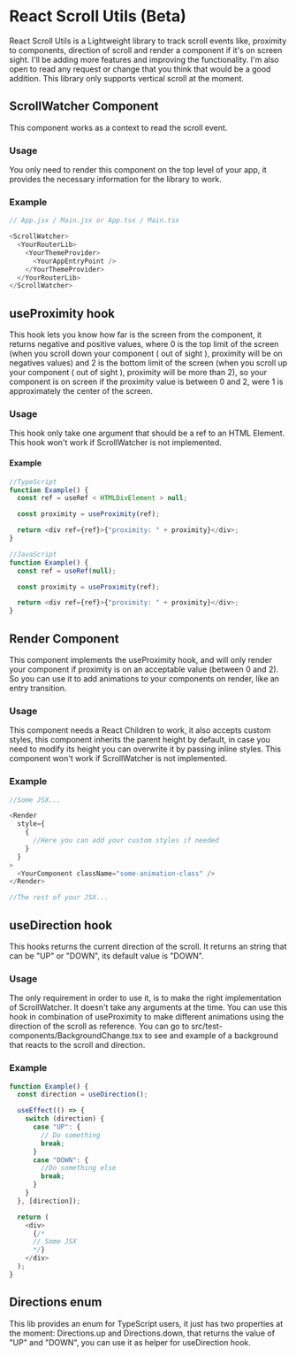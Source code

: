 # React Scroll Utils (Beta)

React Scroll Utils is a Lightweight library to track scroll events like, proximity to components, direction of scroll and render a component if it's on screen sight. I'll be adding more features and improving the functionality. I'm also open to read any request or change that you think that would be a good addition. This library only supports vertical scroll at the moment.

## ScrollWatcher Component

This component works as a context to read the scroll event.

### Usage

You only need to render this component on the top level of your app, it provides the necessary information for the library to work.

### Example

```js
// App.jsx / Main.jsx or App.tsx / Main.tsx

<ScrollWatcher>
  <YourRouterLib>
    <YourThemeProvider>
      <YourAppEntryPoint />
    </YourThemeProvider>
  </YourRouterLib>
</ScrollWatcher>
```

## useProximity hook

This hook lets you know how far is the screen from the component, it returns negative and positive values, where 0 is the top limit of the screen (when you scroll down your component ( out of sight ), proximity will be on negatives values) and 2 is the bottom limit of the screen (when you scroll up your component ( out of sight ), proximity will be more than 2), so your component is on screen if the proximity value is between 0 and 2, were 1 is approximately the center of the screen.

### Usage

This hook only take one argument that should be a ref to an HTML Element. This hook won't work if ScrollWatcher is not implemented.

#### Example

```js
//TypeScript
function Example() {
  const ref = useRef < HTMLDivElement > null;

  const proximity = useProximity(ref);

  return <div ref={ref}>{"proximity: " + proximity}</div>;
}

//JavaScript
function Example() {
  const ref = useRef(null);

  const proximity = useProximity(ref);

  return <div ref={ref}>{"proximity: " + proximity}</div>;
}
```

## Render Component

This component implements the useProximity hook, and will only render your component if proximity is on an acceptable value (between 0 and 2). So you can use it to add animations to your components on render, like an entry transition.

### Usage

This component needs a React Children to work, it also accepts custom styles, this component inherits the parent height by default, in case you need to modify its height you can overwrite it by passing inline styles. This component won't work if ScrollWatcher is not implemented.

### Example

```js
//Some JSX...

<Render
  style={
    {
      //Here you can add your custom styles if needed
    }
  }
>
  <YourComponent className="some-animation-class" />
</Render>

//The rest of your JSX...
```

## useDirection hook

This hooks returns the current direction of the scroll. It returns an string that can be "UP" or "DOWN", its default value is "DOWN".

### Usage

The only requirement in order to use it, is to make the right implementation of ScrollWatcher. It doesn't take any arguments at the time. You can use this hook in combination of useProximity to make different animations using the direction of the scroll as reference. You can go to src/test-components/BackgroundChange.tsx to see and example of a background that reacts to the scroll and direction.

### Example

```js
function Example() {
  const direction = useDirection();

  useEffect(() => {
    switch (direction) {
      case "UP": {
        // Do something
        break;
      }
      case "DOWN": {
        //Do something else
        break;
      }
    }
  }, [direction]);

  return (
    <div>
      {/*
      // Some JSX
      */}
    </div>
  );
}
```

## Directions enum

This lib provides an enum for TypeScript users, it just has two properties at the moment: Directions.up and Directions.down, that returns the value of "UP" and "DOWN", you can use it as helper for useDirection hook.
